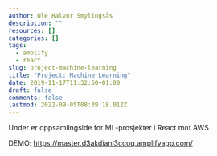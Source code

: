 ```yaml
---
author: Ole Halvor Smylingsås
description: ""
resources: []
categories: []
tags:
  - amplify
  - react
slug: project-machine-learning
title: "Project: Machine Learning"
date: 2019-11-17T11:32:50+01:00
draft: false
comments: false
lastmod: 2022-09-05T08:39:18.012Z
---
```


<!--more-->

Under er oppsamlingside for ML-prosjekter i React mot AWS

DEMO: https://master.d3akdianl3ccoq.amplifyapp.com/